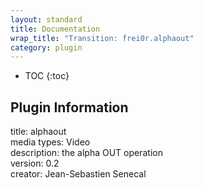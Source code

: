 ```yaml
---
layout: standard
title: Documentation
wrap_title: "Transition: frei0r.alphaout"
category: plugin
---
```

* TOC
{:toc}

## Plugin Information

title: alphaout  
media types:
Video  
description: the alpha OUT operation  
version: 0.2  
creator: Jean-Sebastien Senecal  
